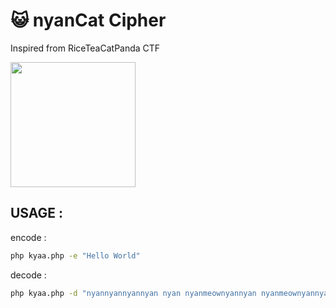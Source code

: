 # :smiley_cat: nyanCat Cipher
Inspired from RiceTeaCatPanda CTF

<img src="https://ih0.redbubble.net/image.608340035.2125/flat,750x1000,075,f.u1.jpg" width="200px">

## USAGE : 

encode : 
```sh
php kyaa.php -e "Hello World"
```

decode : 
```sh
php kyaa.php -d "nyannyannyannyan nyan nyanmeownyannyan nyanmeownyannyan meowmeowmeow  nyanmeowmeow meowmeowmeow nyanmeownyan nyanmeownyannyan meownyannyan"
```
